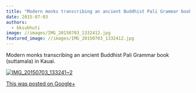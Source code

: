 ```yaml
---
title: "Modern monks transcribing an ancient Buddhist Pali Grammar book (suttamala) in Kauai."
date: 2015-07-03
authors: 
  - bksubhuti
image: //images/IMG_20150703_1332412.jpg
featured_image: //images/IMG_20150703_1332412.jpg
---
```


Modern monks transcribing an ancient Buddhist Pali Grammar book (suttamala) in Kauai.

[![IMG_20150703_133241~2](assets/images/IMG_20150703_1332412.jpg)](https://subhuti.withmetta.net/wp-content/uploads/2015/08/IMG_20150703_1332412.jpg)

[This was posted on Google+](https://plus.google.com/+BhikkhuSubhuti/posts/AAL3BAZiZRz)